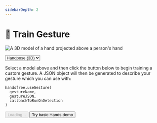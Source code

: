 ```yaml
---
sidebarDepth: 2
---
```

# 🤖 Train Gesture

<div class="row align-top">
  <div class="col-6">
    <p><img alt="A 3D model of a hand projected above a person's hand" src="https://media0.giphy.com/media/y4S6WFaCUWvqHL7UA8/giphy.gif" /></p>
  </div>
  <div class="col-6">
    <Window title="Training a custom gesture">
      <section>
        <select class="full-width">
          <option value="handpose">Handpose (3D)</option>
          <option value="hands">Hands (2D)</option>
        </select>
        <p>Select a model above and then click the button below to begin training a custom gesture. A JSON object will then be generated to describe your gesture which you can use with:</p>
        <div class="language-js extra-class"><pre class="language-js"><code>handsfree<span class="token punctuation">.</span><span class="token function">useGesture</span><span class="token punctuation">(</span>
  gestureName<span class="token punctuation">,</span>
  gestureJSON<span class="token punctuation">,</span>
  callbackToRunOnDetection
<span class="token punctuation">)</span>
</code></pre></div>
        <div>
          <HandsfreeToggle class="full-width handsfree-hide-when-started-without-hands" text-off="Train a gesture" text-on="Stop Hands Model" :opts="demoOpts" />
          <button class="handsfree-show-when-started-without-hands handsfree-show-when-loading" disabled><Fa-Spinner spin /> Loading...</button>
          <button class="handsfree-show-when-started-without-hands handsfree-hide-when-loading" @click="startDemo"><Fa-Video /> Try basic Hands demo</button>
        </div>
      </section>
    </Window>
  </div>
</div>


<!-- Code -->
<script>
export default {
  data () {
    return {
      demoOpts: {
        autostart: true,

        weboji: false,
        hands: false,
        facemesh: false,
        pose: false,
        holistic: false,
        handpose: true
      }
    }
  },

  methods: {
    /**
     * Start the page with our preset options
     */
    startDemo () {
      this.$root.handsfree.update(this.demoOpts)
    }
  }
}
</script>